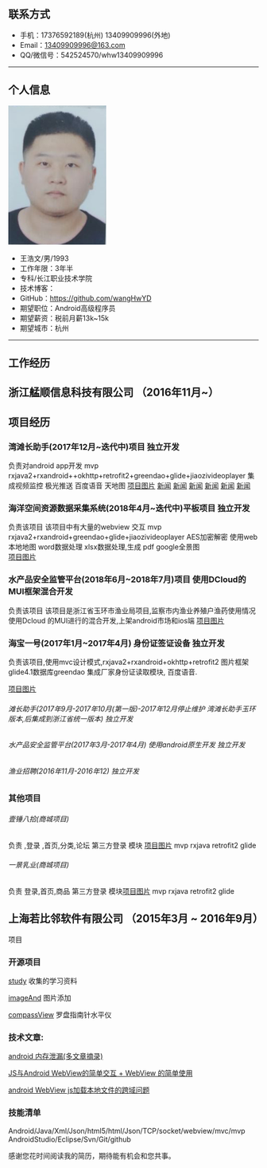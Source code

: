 
## 联系方式

- 手机：17376592189(杭州)   13409909996(外地)
- Email：13409909996@163.com
- QQ/微信号：542524570/whw13409909996

---

## 个人信息

![](https://github.com/wangHwYD/resume/blob/master/images/20181009143422.png)	


- 王浩文/男/1993   						      	
- 工作年限：3年半
- 专科/长江职业技术学院
- 技术博客：
- GitHub：https://github.com/wangHwYD
- 期望职位：Android高级程序员
- 期望薪资：税前月薪13k~15k
- 期望城市：杭州

---

## 工作经历


## 浙江艋顺信息科技有限公司 （2016年11月~）
## 项目经历
### 湾滩长助手(2017年12月~迭代中)项目  独立开发
负责对android app开发
mvp rxjava2+rxandroid++okhttp+retrofit2+greendao+glide+jiaozivideoplayer
集成视频监控 极光推送 百度语音 天地图
[项目图片]()
[新闻](https://mp.weixin.qq.com/s/JVOgF9ulvyV0hTBeHJHsqw)
[新闻](https://mp.weixin.qq.com/s/JVOgF9ulvyV0hTBeHJHsqw)
[新闻](https://mp.weixin.qq.com/s/r1eBDb0OV2GPYpNsDLPOzw)
[新闻](https://mp.weixin.qq.com/s/pvcsHvpKOLUQfxRLhN4z8Q)
[新闻](https://mp.weixin.qq.com/s/ZEoFJFSGuL6qpu7xTLksQw)
[新闻](https://mp.weixin.qq.com/s/-JUnWR5NuU-MLJa5g6oKIw)
### 海洋空间资源数据采集系统(2018年4月~迭代中)平板项目 独立开发
负责该项目 该项目中有大量的webview 交互
mvp rxjava2+rxandroid+greendao+glide+jiaozivideoplayer
AES加密解密 使用web本地地图 word数据处理 xlsx数据处理,生成 pdf google全景图  
[项目图片]()

### 水产品安全监管平台(2018年6月~2018年7月)项目  使用DCloud的MUI框架混合开发
负责该项目 该项目是浙江省玉环市渔业局项目,监察市内渔业养殖户渔药使用情况
使用Dcloud 的MUI进行的混合开发,上架android市场和ios端
[项目图片]()

### 海宝一号(2017年1月~2017年4月) 身份证签证设备 独立开发

负责该项目,使用mvc设计模式,rxjava2+rxandroid+okhttp+retrofit2
图片框架 glide4.1数据库greendao 集成厂家身份证读取模块, 百度语音.

[项目图片]()

###### 滩长助手(2017年9月-2017年10月(第一版)-2017年12月停止维护 湾滩长助手玉环版本,后集成到浙江省统一版本) 独立开发
###### 水产品安全监管平台(2017年3月-2017年4月) 使用android原生开发 独立开发
###### 渔业招聘(2016年11月-2016年12) 独立开发

### 其他项目
###### 壹锤八拾(商城项目) 
负责 ,登录 ,首页,分类,论坛 第三方登录 模块 [项目图片]()
mvp rxjava retrofit2  glide 
###### 一景乳业(商城项目) 
负责 登录,首页,商品  第三方登录 模块[项目图片]()
mvp rxjava retrofit2  glide 


## 上海若比邻软件有限公司 （2015年3月 ~ 2016年9月）

项目

### 开源项目
[study](https://github.com/wangHwYD/study) 收集的学习资料

[imageAnd]() 图片添加  

[compassView]() 罗盘指南针水平仪
### 技术文章:
[android 内存泄漏(多文章摘录)](https://www.jianshu.com/p/0fa751127d5e)

[JS与Android WebView的简单交互 + WebView 的简单使用](https://www.jianshu.com/p/befc6f77434e)

[android WebView js加载本地文件的跨域问题](https://www.jianshu.com/p/0370d166c72f)	




### 技能清单
Android/Java/Xml/Json/html5/html/Json/TCP/socket/webview/mvc/mvp
AndroidStudio/Eclipse/Svn/Git/github



感谢您花时间阅读我的简历，期待能有机会和您共事。
